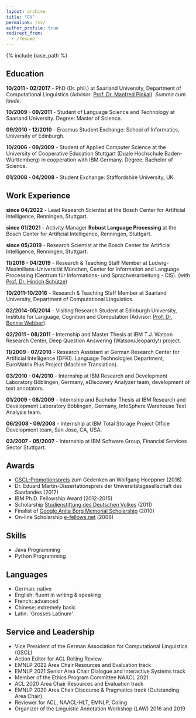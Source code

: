 ```yaml
---
layout: archive
title: "CV"
permalink: /cv/
author_profile: true
redirect_from:
  - /resume
---
```


{% include base_path %}


Education
--------
**10/2011 - 02/2017** -
PhD (Dr. phil.) at Saarland University, Department of Computational Linguistics (Advisor: [Prof. Dr. Manfred Pinkal](https://www.coli.uni-saarland.de/~pinkal/en/page.php)). *Summa cum laude.*

**10/2009 - 09/2011** -
Student of Language Science and Technology at Saarland University. Degree: Master of Science.
 
**09/2010 - 12/2010** -
Erasmus Student Exchange: School of Informatics, University of Edinburgh.

**10/2006 - 09/2009** -
Student of Applied Computer Science at the University of Cooperative Education Stuttgart (Duale Hochschule Baden-Württemberg) in cooperation with IBM Germany. Degree: Bachelor of Science.

**01/2008 - 04/2008** -
Student Exchange: Staffordshire University, UK.

Work Experience
--------
**since 04/2022** - Lead Research Scientist at the Bosch Center for Artificial Intelligence, Renningen, Stuttgart.

**since 01/2021** -
Activity Manager __Robust Language Processing__ at the Bosch Center for Artificial Intelligence, Renningen, Stuttgart.

**since 05/2019** -
Research Scientist at the Bosch Center for Artificial Intelligence, Renningen, Stuttgart.

**11/2016 - 04/2019** -
Research & Teaching Staff Member at Ludwig-Maximilians-Universität München, Center for Information and Language Processing (Centrum für Informations- und Sprachverarbeitung - CIS). (with [Prof. Dr. Hinrich Schütze](https://www.cis.uni-muenchen.de/schuetze/))

**10/2011-10/2016** -
Research & Teaching Staff Member at Saarland University, Department of Computational Linguistics.

**02/2014-05/2014** -
Visiting Research Student at Edinburgh University, Institute for Language, Cognition and Computation (Advisor: [Prof. Dr. Bonnie Webber](https://homepages.inf.ed.ac.uk/bonnie/)).

**02/2011 - 08/2011** -
Internship and Master Thesis at IBM T.J. Watson Research Center, Deep Question Answering (Watson/Jeopardy!) project.

**11/2009 - 07/2010** -
Research Assistant at German Research Center for Artificial Intelligence (DFKI). Language Technologies Department, EuroMatrix Plus Project (Machine Translation).

**03/2010 - 04/2010** -
Internship at IBM Research and Development Laboratory Böblingen, Germany, eDiscovery Analyzer team, development of text annotators.

**01/2009 - 08/2009** -
Internship and Bachelor Thesis at IBM Research and Development Laboratory Böblingen, Germany, InfoSphere Warehouse Text Analysis team.

**06/2008 - 09/2008** -
Internship at IBM Total Storage Project Office Development team, San Jose, CA, USA. 

**03/2007 - 05/2007** -
Internship at IBM Software Group, Financial Services Sector Stuttgart.

Awards
--------
* [GSCL-Promotionspreis](https://gscl.org/en/auszeichnungen) zum Gedenken an Wolfgang Hoeppner (2018)
* Dr. Eduard Martin-Dissertationspreis der Universitätsgesellschaft des Saarlandes (2017)
* IBM Ph.D. Fellowship Award (2012-2015)
* Scholarship [Studienstiftung des Deutschen Volkes](https://www.studienstiftung.de/) (2011)
* Finalist of [Google Anita Borg Memorial Scholarship](https://students.googleblog.com/2010/05/introducing-googles-2010-anita-borg.html) (2010)
* On-line Scholarship [e-fellows.net](https://www.e-fellows.net/) (2006)
  
Skills
--------
* Java Programming
* Python Programming

Languages
--------
* German: native
* English: fluent in writing & speaking
* French: advanced
* Chinese: extremely basic
* Latin: 'Grosses Latinum'
  
Service and Leadership
--------
* Vice President of the German Association for Computational Linguistics (GSCL)
* Action Editor for ACL Rolling Review
* EMNLP 2022 Area Chair Resources and Evaluation track
* EMNLP 2021 Senior Area Chair Dialogue and Interactive Systems track
* Member of the Ethics Program Committee NAACL 2021
* ACL 2020 Area Chair Resources and Evaluation track
* EMNLP 2020 Area Chair Discourse & Pragmatics track (Outstanding Area Chair)
* Reviewer for ACL, NAACL-HLT, EMNLP, Coling
* Organizer of the Linguistic Annotation Workshop (LAW) 2016 and 2019
